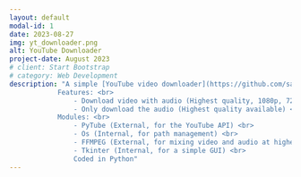 ```yaml
---
layout: default
modal-id: 1
date: 2023-08-27
img: yt_downloader.png
alt: YouTube Downloader
project-date: August 2023
# client: Start Bootstrap
# category: Web Development
description: "A simple [YouTube video downloader](https://github.com/saleemtoure/learn-python-GUI/tree/main/youtube-downloader) <br>
            Features: <br>
                - Download video with audio (Highest quality, 1080p, 720p) <br>
                - Only download the audio (Highest quality available) <br>
            Modules: <br>
                - PyTube (External, for the YouTube API) <br>
                - Os (Internal, for path management) <br>
                - FFMPEG (External, for mixing video and audio at higher resolutions )<br>
                - Tkinter (Internal, for a simple GUI) <br> 
                Coded in Python"
---
```

